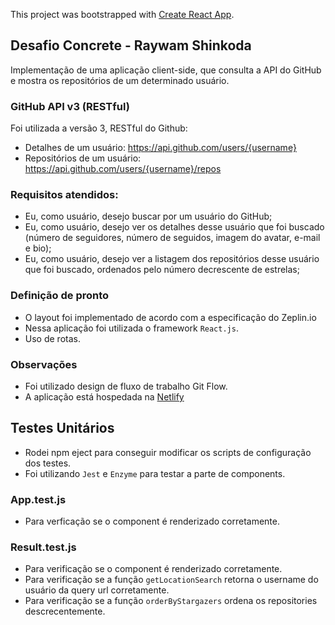 This project was bootstrapped with [Create React App](https://github.com/facebook/create-react-app).

## Desafio Concrete - Raywam Shinkoda

Implementação de uma aplicação client-side, que consulta a API do GitHub e mostra os repositórios de um determinado usuário.

### GitHub API v3 (RESTful)

Foi utilizada a versão 3, RESTful do Github:

* Detalhes de um usuário: https://api.github.com/users/{username}
* Repositórios de um usuário: https://api.github.com/users/{username}/repos

### Requisitos atendidos:

* Eu, como usuário, desejo buscar por um usuário do GitHub;
* Eu, como usuário, desejo ver os detalhes desse usuário que foi buscado (número de seguidores, número de seguidos, imagem do avatar, e-mail e bio);
* Eu, como usuário, desejo ver a listagem dos repositórios desse usuário que foi buscado, ordenados pelo número decrescente de estrelas;

### Definição de pronto

* O layout foi implementado de acordo com a especificação do Zeplin.io
* Nessa aplicação foi utilizada o framework `React.js`.
* Uso de rotas.

### Observações

* Foi utilizado design de fluxo de trabalho Git Flow.
* A aplicação está hospedada na [Netlify](https://distracted-haibt-cbf0c6.netlify.app/)

## Testes Unitários

* Rodei npm eject para conseguir modificar os scripts de configuração dos testes.
* Foi utilizando `Jest` e `Enzyme` para testar a parte de components.

### App.test.js

* Para verficação se o component é renderizado corretamente.

### Result.test.js

* Para verificação se o component é renderizado corretamente.
* Para verificação se a função `getLocationSearch` retorna o username do usuário da query url corretamente.
* Para verificação se a função `orderByStargazers` ordena os repositories descrecentemente.